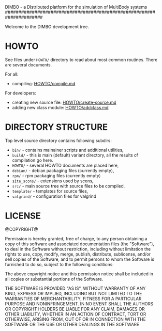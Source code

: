 <!--- 
@COPYRIGHT@

Permission is hereby granted, free of charge, to any person obtaining a copy
of this software and associated documentation files (the "Software"), to deal
in the Software without restriction, including without limitation the rights
to use, copy, modify, merge, publish, distribute, sublicense, and/or sell
copies of the Software, and to permit persons to whom the Software is
furnished to do so, subject to the following conditions:
..
The above copyright notice and this permission notice shall be included in all
copies or substantial portions of the Software.

THE SOFTWARE IS PROVIDED "AS IS", WITHOUT WARRANTY OF ANY KIND, EXPRESS OR
IMPLIED, INCLUDING BUT NOT LIMITED TO THE WARRANTIES OF MERCHANTABILITY,
FITNESS FOR A PARTICULAR PURPOSE AND NONINFRINGEMENT. IN NO EVENT SHALL THE
AUTHORS OR COPYRIGHT HOLDERS BE LIABLE FOR ANY CLAIM, DAMAGES OR OTHER
LIABILITY, WHETHER IN AN ACTION OF CONTRACT, TORT OR OTHERWISE, ARISING FROM,
OUT OF OR IN CONNECTION WITH THE SOFTWARE OR THE USE OR OTHER DEALINGS IN THE
SOFTWARE
-->

DIMBO - a DIstributed platform for the simulation of MultiBody systems
######################################################################

Welcome to the DIMBO development tree.

HOWTO
=====

See files under `HOWTO/` directory to read about most common routines. There
are several documents.

For all:

  - compiling: <a href="HOWTO/compile.md">HOWTO/compile.md</a>

For developers:

  - creating new source file: <a href="HOWTO/create-source.md">HOWTO/create-source.md</a>
  - adding new class module: <a href="HOWTO/addclass.md">HOWTO/addclass.md</a>


DIRECTORY STRUCTURE
===================

Top level source directory contains following subdirs:

  - `bin/` - contains mainainer scripts and additional utilities,
  - `build/`  - this is main (default) variant directory, all the results of
     compilation go here.
  - `HOWTO/` - several HOWTO documents are placed here,
  - `debian/` - debian packaging files (currently empty),
  - `rpm/` - rpm packaging files (currently empty)
  - `site_scons/` - extensions used by scons,
  - `src/`  - main source tree with source files to be compiled,
  - `template/` - templates for source files,
  - `valgrind/` - configuration files for valgrind

LICENSE
=======

@COPYRIGHT@

Permission is hereby granted, free of charge, to any person obtaining a copy
of this software and associated documentation files (the "Software"), to deal
in the Software without restriction, including without limitation the rights
to use, copy, modify, merge, publish, distribute, sublicense, and/or sell
copies of the Software, and to permit persons to whom the Software is
furnished to do so, subject to the following conditions:

The above copyright notice and this permission notice shall be included in all
copies or substantial portions of the Software.

THE SOFTWARE IS PROVIDED "AS IS", WITHOUT WARRANTY OF ANY KIND, EXPRESS OR
IMPLIED, INCLUDING BUT NOT LIMITED TO THE WARRANTIES OF MERCHANTABILITY,
FITNESS FOR A PARTICULAR PURPOSE AND NONINFRINGEMENT. IN NO EVENT SHALL THE
AUTHORS OR COPYRIGHT HOLDERS BE LIABLE FOR ANY CLAIM, DAMAGES OR OTHER
LIABILITY, WHETHER IN AN ACTION OF CONTRACT, TORT OR OTHERWISE, ARISING FROM,
OUT OF OR IN CONNECTION WITH THE SOFTWARE OR THE USE OR OTHER DEALINGS IN THE
SOFTWARE

<!---
vim: set expandtab tabstop=2 shiftwidth=2 syntax=markdown: 
vim: set foldmethod=marker foldcolumn=4:
-->
